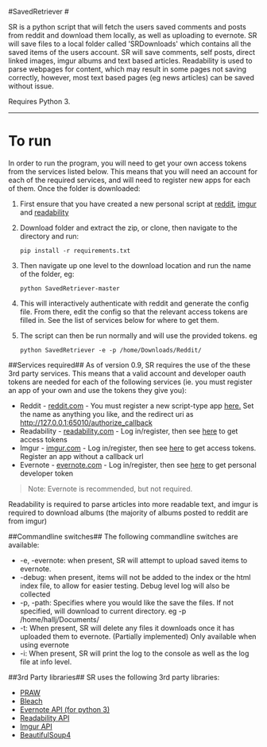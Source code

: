 #SavedRetriever #

SR is a python script that will fetch the users saved comments and posts from reddit and download them locally, as well as uploading to evernote. SR will save files to a local folder called 'SRDownloads' which contains all the saved items of the users account. SR will save comments, self posts, direct linked images, imgur albums and text based articles. Readability is used to parse webpages for content, which may result in some pages not saving correctly, however, most text based pages (eg news articles) can be saved without issue.

Requires Python 3. 

----------

To run
======

In order to run the program, you will need to get your own access tokens from the services listed below.
This means that you will need an account for each of the required services, and will need to register new apps for each of them.
Once the folder is downloaded:

 1. First ensure that you have created a new personal script at [reddit](https://www.reddit.com/prefs/apps/), [imgur](https://imgur.com/signin?redirect=http://api.imgur.com/oauth2/addclient) and [readability](https://www.readability.com/login/?next=/settings/account)
 2. Download folder and extract the zip, or clone, then navigate to the directory and run:

	 `pip install -r requirements.txt`

 3. Then navigate up one level to the download location and run the name of the folder, eg:
	 
	 `python SavedRetriever-master`

 4. This will interactively authenticate with reddit and generate the config file. From there, edit the config so that the relevant access tokens are filled in. See the list of services below for where to get them.
 5. The script can then be run normally and will use the provided tokens. eg

	 `python SavedRetriever -e -p /home/Downloads/Reddit/`

	
##Services required##
As of version 0.9, SR requires the use of the these 3rd party services. This means that a valid account and developer oauth tokens are needed for each of the following services (ie. you must register an app of your own and use the tokens they give you):

 - Reddit - [reddit.com](www.reddit.com) - You must register a new script-type app [here.](https://www.reddit.com/prefs/apps/) Set the name as anything you like, and the redirect uri as http://127.0.0.1:65010/authorize_callback
 - Readability - [readability.com](www.readability.com) - Log in/register, then see [here](https://www.readability.com/developers/api) to get access tokens
 - Imgur - [imgur.com](www.imgur.com) - Log in/register, then see [here](https://api.imgur.com/oauth2/addclient?) to get access tokens. Register an app without a callback url
 - Evernote - [evernote.com](www.dev.evernote.com) - Log in/register, then see [here](https://www.evernote.com/api/DeveloperToken.action) to get personal developer token

>Note: Evernote is recommended, but not required.

Readability is required to parse articles into more readable text, and imgur is required to download albums (the majority of albums posted to reddit are from imgur)

##Commandline switches##
The following commandline switches are available:

- -e, -evernote: when present, SR will attempt to upload saved items to evernote.
- -debug: when present, items will not be added to the index or the html index file, to allow for easier testing. Debug level log will also be collected
- -p, -path: Specifies where you would like the save the files. If not specified, will download to current directory. eg -p /home/hallj/Documents/
- -t: When present, SR will delete any files it downloads once it has uploaded them to evernote. (Partially implemented) Only available when using evernote
- -i: When present, SR will print the log to the console as well as the log file at info level.

##3rd Party libraries##
SR uses the following 3rd party libraries:

 - [PRAW](https://github.com/praw-dev/praw/tree/v3.0.0)
 - [Bleach](https://github.com/jsocol/bleach)
 - [Evernote API (for python 3)](https://github.com/evernote/evernote-sdk-python3)
 - [Readability API](https://github.com/arc90/python-readability-api)
 - [Imgur API](https://github.com/Imgur/imgurpython)
 - [BeautifulSoup4](http://www.crummy.com/software/BeautifulSoup/bs4/doc/)
